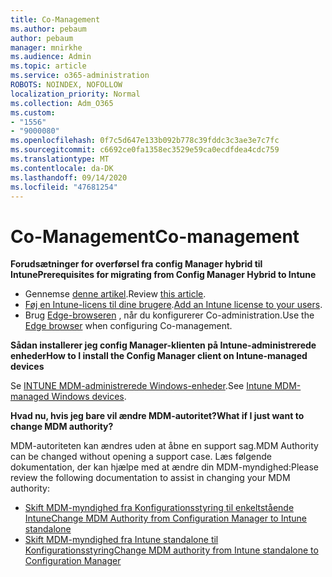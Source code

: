 ```yaml
---
title: Co-Management
ms.author: pebaum
author: pebaum
manager: mnirkhe
ms.audience: Admin
ms.topic: article
ms.service: o365-administration
ROBOTS: NOINDEX, NOFOLLOW
localization_priority: Normal
ms.collection: Adm_O365
ms.custom:
- "1556"
- "9000080"
ms.openlocfilehash: 0f7c5d647e133b092b778c39fddc3c3ae3e7c7fc
ms.sourcegitcommit: c6692ce0fa1358ec3529e59ca0ecdfdea4cdc759
ms.translationtype: MT
ms.contentlocale: da-DK
ms.lasthandoff: 09/14/2020
ms.locfileid: "47681254"
---
```

# <a name="co-management"></a><span data-ttu-id="8aaf1-102">Co-Management</span><span class="sxs-lookup"><span data-stu-id="8aaf1-102">Co-management</span></span>

<span data-ttu-id="8aaf1-103">**Forudsætninger for overførsel fra config Manager hybrid til Intune**</span><span class="sxs-lookup"><span data-stu-id="8aaf1-103">**Prerequisites for migrating from Config Manager Hybrid to Intune**</span></span>

- <span data-ttu-id="8aaf1-104">Gennemse [denne artikel](https://docs.microsoft.com/configmgr/mdm/deploy-use/migrate-hybridmdm-to-intunesa).</span><span class="sxs-lookup"><span data-stu-id="8aaf1-104">Review [this article](https://docs.microsoft.com/configmgr/mdm/deploy-use/migrate-hybridmdm-to-intunesa).</span></span>
- <span data-ttu-id="8aaf1-105">[Føj en Intune-licens til dine brugere](https://docs.microsoft.com/intune/licenses-assign).</span><span class="sxs-lookup"><span data-stu-id="8aaf1-105">[Add an Intune license to your users](https://docs.microsoft.com/intune/licenses-assign).</span></span>
- <span data-ttu-id="8aaf1-106">Brug [Edge-browseren](https://www.microsoft.com/windows/microsoft-edge) , når du konfigurerer Co-administration.</span><span class="sxs-lookup"><span data-stu-id="8aaf1-106">Use the [Edge browser](https://www.microsoft.com/windows/microsoft-edge) when configuring Co-management.</span></span>

<span data-ttu-id="8aaf1-107">**Sådan installerer jeg config Manager-klienten på Intune-administrerede enheder**</span><span class="sxs-lookup"><span data-stu-id="8aaf1-107">**How to I install the Config Manager client on Intune-managed devices**</span></span>

<span data-ttu-id="8aaf1-108">Se [INTUNE MDM-administrerede Windows-enheder](https://docs.microsoft.com/configmgr/core/clients/deploy/deploy-clients-to-windows-computers#bkmk_mdm).</span><span class="sxs-lookup"><span data-stu-id="8aaf1-108">See [Intune MDM-managed Windows devices](https://docs.microsoft.com/configmgr/core/clients/deploy/deploy-clients-to-windows-computers#bkmk_mdm).</span></span>

<span data-ttu-id="8aaf1-109">**Hvad nu, hvis jeg bare vil ændre MDM-autoritet?**</span><span class="sxs-lookup"><span data-stu-id="8aaf1-109">**What if I just want to change MDM authority?**</span></span>

<span data-ttu-id="8aaf1-110">MDM-autoriteten kan ændres uden at åbne en support sag.</span><span class="sxs-lookup"><span data-stu-id="8aaf1-110">MDM Authority can be changed without opening a support case.</span></span> <span data-ttu-id="8aaf1-111">Læs følgende dokumentation, der kan hjælpe med at ændre din MDM-myndighed:</span><span class="sxs-lookup"><span data-stu-id="8aaf1-111">Please review the following documentation to assist in changing your MDM authority:</span></span>

- [<span data-ttu-id="8aaf1-112">Skift MDM-myndighed fra Konfigurationsstyring til enkeltstående Intune</span><span class="sxs-lookup"><span data-stu-id="8aaf1-112">Change MDM Authority from Configuration Manager to Intune standalone</span></span>](https://docs.microsoft.com/configmgr/mdm/deploy-use/migrate-change-mdm-authority)
- [<span data-ttu-id="8aaf1-113">Skift MDM-myndighed fra Intune standalone til Konfigurationsstyring</span><span class="sxs-lookup"><span data-stu-id="8aaf1-113">Change MDM authority from Intune standalone to Configuration Manager</span></span>](https://docs.microsoft.com/configmgr/mdm/deploy-use/change-mdm-authority)
